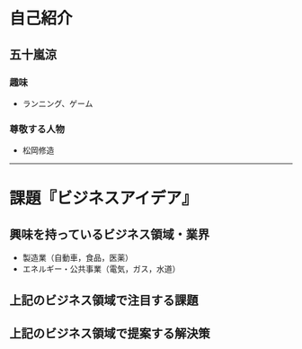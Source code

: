 # 自己紹介
## 五十嵐涼
### 趣味

- ランニング、ゲーム

### 尊敬する人物

- 松岡修造

* * *

# 課題『ビジネスアイデア』

## 興味を持っているビジネス領域・業界

- 製造業（自動車，食品，医薬）
- エネルギー・公共事業（電気，ガス，水道）

## 上記のビジネス領域で注目する課題

## 上記のビジネス領域で提案する解決策
